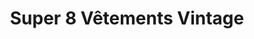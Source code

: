 ---
title: "Super 8 Vêtements Vintage"
url: /sherbrooke/super-8-vetements-vintage/
shop: clothes
---